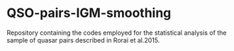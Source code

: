# QSO-pairs-IGM-smoothing
Repository containing the codes employed for the statistical analysis of the sample of quasar pairs described in Rorai et al.2015.
